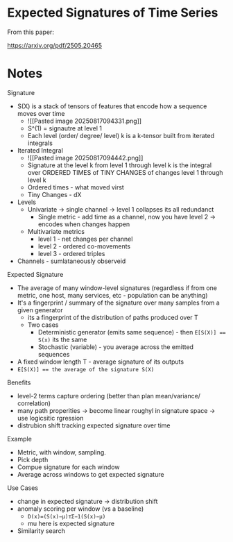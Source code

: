 # Expected Signatures of Time Series

From this paper:


https://arxiv.org/pdf/2505.20465

# Notes

Signature
- S(X) is a stack of tensors of features that encode how a sequence moves over time
	- ![[Pasted image 20250817094331.png]]
	- S^(1)  = signautre at level 1
	- Each level (order/ degree/ level) k is a k-tensor built from iterated integrals 
- Iterated Integral
	- ![[Pasted image 20250817094442.png]]
	- Signature at the level k from level 1 through level k is the integral over ORDERED TIMES of TINY CHANGES of changes level 1 through level k
	- Ordered times - what moved virst
	- Tiny Changes - dX 
- Levels
	- Univariate -> single channel -> level 1 collapses its all redundanct
		- Single metric - add time as a channel, now you have level 2 -> encodes when changes happen
	- Multivariate metrics
		- level 1 - net changes per channel
		- level 2 - ordered co-movements
		- level 3 - ordered triples 
- Channels - sumlataneously observeid


Expected Signature
- The average of many window-level signatures (regardless if from one metric, one host, many services, etc - population can be anything)
- It's a fingerprint / summary of the signature over many samples from a given generator
	- its a fingerprint of the distribution of paths produced over T
	- Two cases
		- Deterministic generator (emits same sequence) - then `E[S(X)] == S(x)` its the same
		- Stochastic (variable) - you average across the emitted sequences
- A fixed window length T - average signature of its outputs
- `E[S(X)] == the average of the signature S(X)`


Benefits
- level-2 terms capture ordering (better than plan mean/variance/ correlation)
- many path properities -> become linear roughyl in signature space -> use logicsitic rgression
- distrubion shift tracking expected signature over time

Example
- Metric, with window, sampling.
- Pick depth
- Compue signature for each window
- Average across windows to get expected signature

Use Cases
- change in expected signature -> distribution shift
- anomaly scoring per window (vs a baseline)
	- `D(x)=(S(x)−μ​)⊤Σ−1(S(x)−μ​)` 
	- mu here is expected signature
- Similarity search


